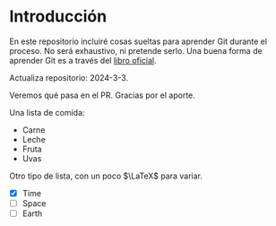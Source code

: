 # Introducción

En este repositorio incluiré cosas sueltas para aprender Git durante el proceso.
No será exhaustivo, ni pretende serlo.
Una buena forma de aprender Git es a través del [libro oficial](www.git-scm.com/book).

Actualiza repositorio: 2024-3-3.

Veremos qué pasa en el PR.
Gracias por el aporte.

Una lista de comida:

- Carne
- Leche
- Fruta
- Uvas

Otro tipo de lista, con un poco $\LaTeX$ para variar.

- [x] Time
- [ ] Space
- [ ] Earth
